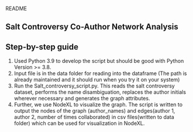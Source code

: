 README

## Salt Controversy Co-Author Network Analysis

## Step-by-step guide

1. Used Python 3.9 to develop the script but should be good with Python Version >= 3.8.
2. Input file is in the data folder for reading into the dataframe (The path is already maintained and it should run when you try it on your system)
3. Run the Salt_controversy_script.py. This reads the salt controversy dataset, performs the name disambiguation, replaces the author initials wherever necessary and generates the graph attributes. 
4. Further, we use NodeXL to visualize the graph. The script is written to output the nodes of the graph (author_names) and edges(author 1, author 2, number of times collaborated) in csv files(written to data folder) which can be used for visualization in NodeXL.
